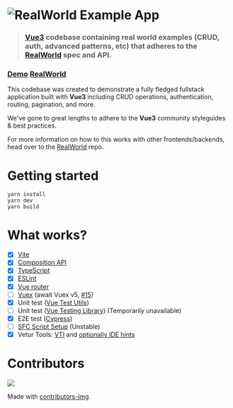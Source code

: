 # ![RealWorld Example App](logo.png)

> ### [Vue3](https://v3.vuejs.org/) codebase containing real world examples (CRUD, auth, advanced patterns, etc) that adheres to the [RealWorld](https://github.com/gothinkster/realworld) spec and API.


### [Demo](https://mutoe.github.io/vue3-realworld-example-app) [RealWorld](https://github.com/gothinkster/realworld)


This codebase was created to demonstrate a fully fledged fullstack application built with **Vue3** including CRUD operations, authentication, routing, pagination, and more.

We've gone to great lengths to adhere to the **Vue3** community styleguides & best practices.

For more information on how to this works with other frontends/backends, head over to the [RealWorld](https://github.com/gothinkster/realworld) repo.

# Getting started

```shell script
yarn install
yarn dev
yarn build
```

# What works?

- [x] [Vite](https://github.com/vitejs/vite)
- [x] [Composition API](https://composition-api.vuejs.org/)
- [x] [TypeScript](https://www.typescriptlang.org/)
- [x] [ESLint](https://eslint.vuejs.org/)
- [x] [Vue router](https://next.router.vuejs.org/)
- [ ] [Vuex](https://vuex.vuejs.org/) (await Vuex v5, [#15](https://github.com/mutoe/vue3-realworld-example-app/issues/15))
- [x] Unit test ([Vue Test Utils](https://github.com/vuejs/vue-test-utils-next))
- [ ] Unit test ([Vue Testing Library](https://testing-library.com/docs/vue-testing-library/intro)) (Temporarily unavailable)
- [x] E2E test ([Cypress](https://docs.cypress.io))
- [ ] [SFC Script Setup](https://github.com/vuejs/rfcs/blob/sfc-improvements/active-rfcs/0000-sfc-script-setup.md) (Unstable)
- [x] Vetur Tools: [VTI](https://github.com/mutoe/vue3-realworld-example-app/pull/28) and [optionally IDE hints](https://github.com/mutoe/vue3-realworld-example-app/commit/8367f89a99c467d181d9c7f4144deb05cec55210#commitcomment-43957089)

# Contributors

<a href="https://github.com/mutoe/vue3-realworld-example-app/graphs/contributors">
  <img src="https://contributors-img.web.app/image?repo=mutoe/vue3-realworld-example-app" />
</a>

Made with [contributors-img](https://contributors-img.web.app).
